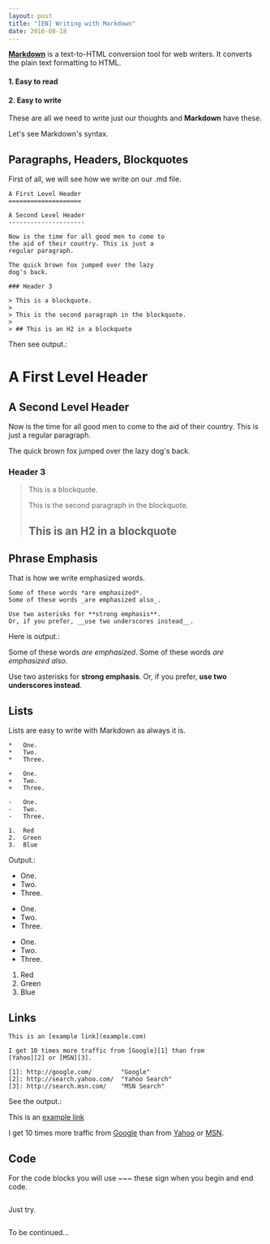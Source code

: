 ```yaml
---
layout: post
title: "[EN] Writing with Markdown"
date: 2016-08-18
---
```


[**Markdown**](https://daringfireball.net/projects/markdown/basics) is a text-to-HTML conversion tool for web writers. 
It converts the plain text formatting to HTML.

#### 1. Easy to read

#### 2. Easy to write 

These are all we need to write just our thoughts and **Markdown** have these.

Let's see Markdown's syntax.

## Paragraphs, Headers, Blockquotes

First of all, we will see how we write on our .md file.

~~~
A First Level Header
====================

A Second Level Header
---------------------

Now is the time for all good men to come to
the aid of their country. This is just a
regular paragraph.

The quick brown fox jumped over the lazy
dog's back.

### Header 3

> This is a blockquote.
> 
> This is the second paragraph in the blockquote.
>
> ## This is an H2 in a blockquote
~~~

Then see output.:

A First Level Header
====================

A Second Level Header
---------------------

Now is the time for all good men to come to
the aid of their country. This is just a
regular paragraph.

The quick brown fox jumped over the lazy
dog's back.

### Header 3

> This is a blockquote.
> 
> This is the second paragraph in the blockquote.
>
> ## This is an H2 in a blockquote


## Phrase Emphasis

That is how we write emphasized words.

~~~
Some of these words *are emphasized*.
Some of these words _are emphasized also_.

Use two asterisks for **strong emphasis**.
Or, if you prefer, __use two underscores instead__.
~~~

Here is output.: 

Some of these words *are emphasized*.
Some of these words _are emphasized also_.

Use two asterisks for **strong emphasis**.
Or, if you prefer, __use two underscores instead__.

## Lists

Lists are easy to write with Markdown as always it is.

~~~
*   One.
*   Two.
*   Three.

+   One.
+   Two.
+   Three.

-   One.
-   Two.
-   Three.

1.  Red
2.  Green
3.  Blue
~~~

Output.:

*   One.
*   Two.
*   Three.

+   One.
+   Two.
+   Three.

-   One.
-   Two.
-   Three.

1.  Red
2.  Green
3.  Blue

## Links

~~~
This is an [example link](example.com)

I get 10 times more traffic from [Google][1] than from
[Yahoo][2] or [MSN][3].

[1]: http://google.com/        "Google"
[2]: http://search.yahoo.com/  "Yahoo Search"
[3]: http://search.msn.com/    "MSN Search"
~~~

See the output.:

This is an [example link](example.com)

I get 10 times more traffic from [Google][1] than from
[Yahoo][2] or [MSN][3].

[1]: http://google.com/        "Google"
[2]: http://search.yahoo.com/  "Yahoo Search"
[3]: http://search.msn.com/    "MSN Search"

## Code

For the code blocks you will use ~~~ these sign when you begin and end code.

~~~
  ~~~
  Just try.
  ~~~
~~~



To be continued...
